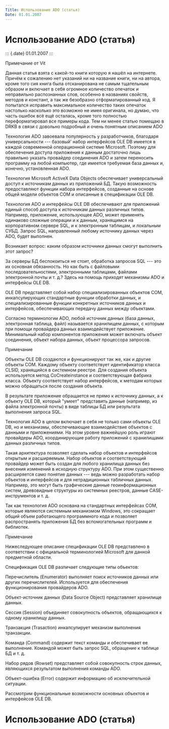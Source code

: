 ```yaml
---
Title: Использование ADO (статья)
Date: 01.01.2007
---
```



Использование ADO (статья)
==========================

::: {.date}
01.01.2007
:::

Примечание от Vit

Данная статья взята с какой-то книги которую я нашёл на интернете.
Причём к сожалению нет указаний ни на название книги, ни на автора,
кроме того сия книга была отсканирована не самым тщательным образом и
включает в себя огромное количество опечаток и неправильно распознанных
слов, особенно в названиях свойств, методов и констант, а так же
безобразно отформатированный код. Я попытался исправить максимальное
количество таких опечаток настолько насколько это возможно не имея
оригинала, но думаю, что часть ошибок всё ещё осталась, кроме того
полностью переформатировал все примеры кода. Тем ни менее статью помещаю
в DRKB в связи с довольно подробный и очень понятным описанием ADO

Технология ADO завоевала популярность у разработчиков, благодаря
универсальности --- базовый\' набор интерфейсов OLE DB имеется в каждой
современной операционной системе Microsoft. Поэтому для обеспечения
доступа приложения к данным достаточно лишь правильно указать провайдер
соединения ADO и затем переносить программу на любой компьютер, где
имеется требуемая база данных и, конечно, установленная ADO.

Технология Microsoft ActiveX Data Objects обеспечивает универсальный
доступ к источникам данных из приложений БД. Такую возможность
предоставляют функции набора интерфейсов, созданные на основе общей
модели объектов СОМ и описанные в спецификации OLE DB.

Технология ADO и интерфейсы OLE DB обеспечивают для приложений единый
способ доступа к источникам данных различных типов. Например,
приложение, использующее ADO, может применять одинаково сложные операции
и к данным, хранящимся на корпоративном сервере SQL, и к электронным
таблицам, и локальным СУБД. Запрос SQL, направленный любому источнику
данных через ADO, будет выполнен.

Возникает вопрос: каким образом источники данных смогут выполнить этот
запрос?

За серверы БД беспокоиться не стоит, обработка запросов SQL --- это их
основная обязанность. Но как быть с файловыми последовательностями,
электронными таблицами, файлами электронной почты и т. д.? Здесь на
помощь приходят механизмы ADO и интерфейсы OLE DB.

OLE DB представляет собой набор специализированных объектов СОМ,
инкапсулирующих стандартные функции обработки данных, и
специализированные функции конкретных источников данных и интерфейсов,
обеспечивающих передачу данных между объектами.

Согласно терминологии ADO, любой источник данных (база данных,
электронная таблица, файл) называется хранилищем данных, с которым при
помощи провайдера данных взаимодействует приложение. Минимальный набор
компонентов приложения может включать объект соединения, объект набора
данных, объект процессора запросов.

Примечание 

Объекты OLE DB создаются и функционируют так же, как и другие объекты
СОМ. Каждому объекту соответствует идентификатор класса CLSID,
хранящийся в системном реестре. Для создания объекта используется метод
CoCreateinstance и соответствующая фабрика класса. Объекту соответствует
набор интерфейсов, к методам которых можно обращаться после создания
объекта.

В результате приложение обращается не прямо к источнику данных, а к
объекту OLE DB, который \"умеет\" представить данные (например, из файла
электронной почты) в виде таблицы БД или результата выполнения запроса
SQL.

Технология ADO в целом включает в себя не только сами объекты OLE DB, но
и механизмы, обеспечивающие взаимодействие объектов с данными и
приложениями. На этом уровне важнейшую роль играют провайдеры ADO,
координирующие работу приложений с хранилищами данных различных типов.

Такая архитектура позволяет сделать набор объектов и интерфейсов
открытым и расширяемым. Набор объектов и соответствующий провайдер может
быть создан для любого хранилища данных без внесения изменений в
исходную структуру ADO. При этом существенно расширяется само понятие
данных --- ведь можно разработать набор объектов и интерфейсов и для
нетрадиционных табличных данных. Например, это могут быть графические
данные геоинформационных систем, древовидные структуры из системных
реестров, данные CASE-инструментов и т. д.

Так как технология ADO основана на стандартных интерфейсах СОМ, которые
являются системным механизмом Windows, это сокращает общий объем
работающего программного кода и позволяет распространять приложения БД
без вспомогательных программ и библиотек.

Примечание 

Нижеследующее описание спецификации OLE DB представлено в соответствии с
официальной терминологией Microsoft для данной предметной области.

Спецификация OLE DB различает следующие типы объектов:

Перечислитель (Enumerator) выполняет поиск источников данных или других
перечислителей. Используется для обеспечения функционирования
провайдеров ADO.

Объект-источник данных (Data Source Object) представляет хранилище
данных.

Сессия (Session) объединяет совокупность объектов, обращающихся к одному
хранилищу данных.

Транзакция (Trasaction) инкапсулирует механизм выполнения транзакции.

Команда (Command) содержит текст команды и обеспечивает ее выполнение.
Командой может быть запрос SQL, обращение к таблице БД и т. д.

Набор рядов (Rowset) представляет собой совокупность строк данных,
являющихся результатом выполнения команды ADO.

Объект-ошибка (Error) содержит информацию об исключительной ситуации.

Рассмотрим функциональные возможности основных объектов и интерфейсов
OLE DB.

Использование ADO (статья)
==========================
